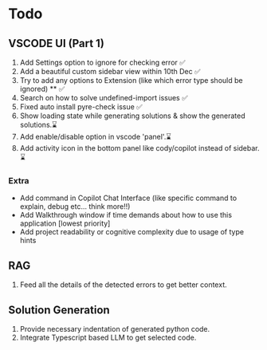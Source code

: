 # Todo

## VSCODE UI (Part 1)

1. Add Settings option to ignore for checking error ✅
2. Add a beautiful custom sidebar view within 10th Dec ✅
3. Try to add any options to Extension (like which error type should be ignored) \*\* ✅
4. Search on how to solve undefined-import issues ✅
5. Fixed auto install pyre-check issue ✅
6. Show loading state while generating solutions & show the generated solutions.⌛
7. Add enable/disable option in vscode 'panel'.⌛
8. Add activity icon in the bottom panel like cody/copilot instead of sidebar.⌛

### Extra

- Add command in Copilot Chat Interface (like specific command to explain, debug etc... think more!!)
- Add Walkthrough window if time demands about how to use this application [lowest priority]
- Add project readability or cognitive complexity due to usage of type hints

## RAG

1. Feed all the details of the detected errors to get better context.

## Solution Generation

1. Provide necessary indentation of generated python code.
2. Integrate Typescript based LLM to get selected code.
